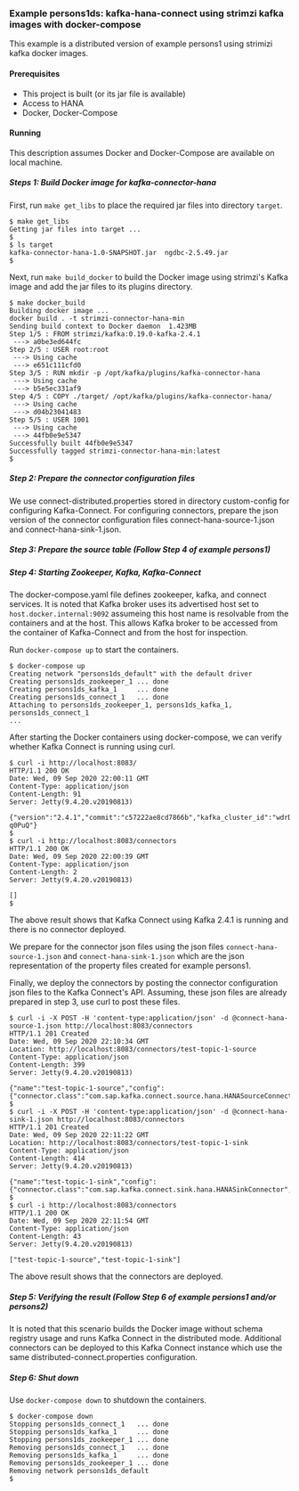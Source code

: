 ### Example persons1ds: kafka-hana-connect using strimzi kafka images with docker-compose

This example is a distributed version of example persons1 using strimizi kafka docker images.

#### Prerequisites

- This project is built (or its jar file is available)
- Access to HANA
- Docker, Docker-Compose

#### Running

This description assumes Docker and Docker-Compose are available on local machine.

##### Steps 1: Build Docker image for kafka-connector-hana

First, run `make get_libs` to place the required jar files into directory `target`.

```
$ make get_libs
Getting jar files into target ...
$
$ ls target 
kafka-connector-hana-1.0-SNAPSHOT.jar  ngdbc-2.5.49.jar
$
```

Next, run `make build_docker` to build the Docker image using strimzi's Kafka image and add the jar files to its plugins directory.

```
$ make docker_build
Building docker image ...
docker build . -t strimzi-connector-hana-min
Sending build context to Docker daemon  1.423MB
Step 1/5 : FROM strimzi/kafka:0.19.0-kafka-2.4.1
 ---> a0be3ed644fc
Step 2/5 : USER root:root
 ---> Using cache
 ---> e651c111cfd0
Step 3/5 : RUN mkdir -p /opt/kafka/plugins/kafka-connector-hana
 ---> Using cache
 ---> b5e5ec331af9
Step 4/5 : COPY ./target/ /opt/kafka/plugins/kafka-connector-hana/
 ---> Using cache
 ---> d04b23041483
Step 5/5 : USER 1001
 ---> Using cache
 ---> 44fb0e9e5347
Successfully built 44fb0e9e5347
Successfully tagged strimzi-connector-hana-min:latest
$
```

##### Step 2: Prepare the connector configuration files

We use connect-distributed.properties stored in directory custom-config for configuring Kafka-Connect. For configuring connectors, prepare the json version of the connector configuration files connect-hana-source-1.json and connect-hana-sink-1.json.

##### Step 3: Prepare the source table (Follow Step 4 of example persons1)

##### Step 4: Starting Zookeeper, Kafka, Kafka-Connect

The docker-compose.yaml file defines zookeeper, kafka, and connect services. It is noted that Kafka broker uses its advertised host set to `host.docker.internal:9092` assumeing this host name is resolvable from the containers and at the host. This allows Kafka broker to be accessed from the container of Kafka-Connect and from the host for inspection.

Run `docker-compose up` to start the containers.

```
$ docker-compose up
Creating network "persons1ds_default" with the default driver
Creating persons1ds_zookeeper_1 ... done
Creating persons1ds_kafka_1     ... done
Creating persons1ds_connect_1   ... done
Attaching to persons1ds_zookeeper_1, persons1ds_kafka_1, persons1ds_connect_1
...
```

After starting the Docker containers using docker-compose, we can verify whether Kafka Connect is running using curl.

```
$ curl -i http://localhost:8083/
HTTP/1.1 200 OK
Date: Wed, 09 Sep 2020 22:00:11 GMT
Content-Type: application/json
Content-Length: 91
Server: Jetty(9.4.20.v20190813)

{"version":"2.4.1","commit":"c57222ae8cd7866b","kafka_cluster_id":"wdrDgSAFSbKpWGYm-q0PuQ"}
$
$ curl -i http://localhost:8083/connectors
HTTP/1.1 200 OK
Date: Wed, 09 Sep 2020 22:00:39 GMT
Content-Type: application/json
Content-Length: 2
Server: Jetty(9.4.20.v20190813)

[]
$
```

The above result shows that Kafka Connect using Kafka 2.4.1 is running and there is no connector deployed.

We prepare for the connector json files using the json files `connect-hana-source-1.json` and `connect-hana-sink-1.json` which are the json representation of the property files created for example persons1.

Finally, we deploy the connectors by posting the connector configuration json files to the Kafka Connect's API. Assuming, these json files are already prepared in step 3, use curl to post these files.

```
$ curl -i -X POST -H 'content-type:application/json' -d @connect-hana-source-1.json http://localhost:8083/connectors
HTTP/1.1 201 Created
Date: Wed, 09 Sep 2020 22:10:34 GMT
Location: http://localhost:8083/connectors/test-topic-1-source
Content-Type: application/json
Content-Length: 399
Server: Jetty(9.4.20.v20190813)

{"name":"test-topic-1-source","config":{"connector.class":"com.sap.kafka.connect.source.hana.HANASourceConnector","tasks.max":"1","topics":"test_topic_1","connection.url":"jdbc:sap://...
$
$ curl -i -X POST -H 'content-type:application/json' -d @connect-hana-sink-1.json http://localhost:8083/connectors
HTTP/1.1 201 Created
Date: Wed, 09 Sep 2020 22:11:22 GMT
Location: http://localhost:8083/connectors/test-topic-1-sink
Content-Type: application/json
Content-Length: 414
Server: Jetty(9.4.20.v20190813)

{"name":"test-topic-1-sink","config":{"connector.class":"com.sap.kafka.connect.sink.hana.HANASinkConnector","tasks.max":"1","topics":"test_topic_1","connection.url":"jdbc:sap://...
$
$ curl -i http://localhost:8083/connectors
HTTP/1.1 200 OK
Date: Wed, 09 Sep 2020 22:11:54 GMT
Content-Type: application/json
Content-Length: 43
Server: Jetty(9.4.20.v20190813)

["test-topic-1-source","test-topic-1-sink"]
```

The above result shows that the connectors are deployed.


##### Step 5: Verifying the result (Follow Step 6 of example persions1 and/or persons2)

It is noted that this scenario builds the Docker image without schema registry usage and runs Kafka Connect in the distributed mode. Additional connectors can be deployed to this Kafka Connect instance which use the same distributed-connect.properties configuration.


##### Step 6: Shut down

Use `docker-compose down` to shutdown the containers.

```
$ docker-compose down
Stopping persons1ds_connect_1   ... done
Stopping persons1ds_kafka_1     ... done
Stopping persons1ds_zookeeper_1 ... done
Removing persons1ds_connect_1   ... done
Removing persons1ds_kafka_1     ... done
Removing persons1ds_zookeeper_1 ... done
Removing network persons1ds_default
$
```
